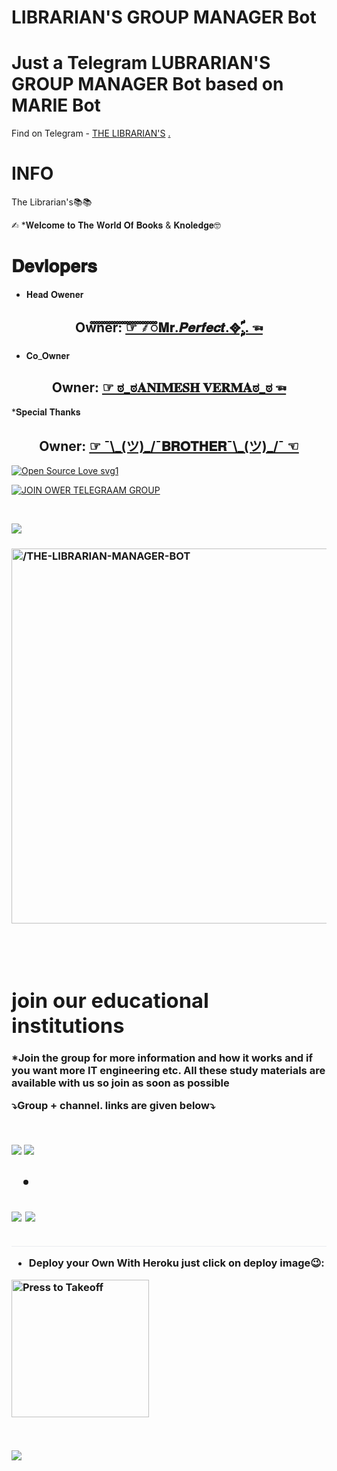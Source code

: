 


# LIBRARIAN'S GROUP MANAGER Bot
# Just a Telegram LUBRARIAN'S GROUP MANAGER Bot based on MARIE Bot
Find on Telegram - [THE LIBRARIAN'S](https://t.me/LibrarianGroupManagerBot)
[.](https://heroku.com/deploy)

# INFO 



 The Librarian's📚📚

✍︎ *𝐖𝐞𝐥𝐜𝐨𝐦𝐞 𝐭𝐨 𝐓𝐡𝐞 𝐖𝐨𝐫𝐥𝐝 𝐎𝐟 𝐁𝐨𝐨𝐤𝐬 & 𝐊𝐧𝐨𝐥𝐞𝐝𝐠𝐞🤓

# 𝐃𝐞𝐯𝐥𝐨𝐩𝐞𝐫𝐬

* 𝐇𝐞𝐚𝐝 𝐎𝐰𝐞𝐧𝐞𝐫 

<h2 align="center"><b>Owner: <a href="https://t.me/Mr_Purushottam">☞︎︎︎   ⸙ꠋꠋꠋꠋꠋꠋꠋꠋꠋꠋꠋꠋꠋꠋꠋꠋꠋꠋꠋꠋꠋꠋꠋꠋꠋꠋ𝐌𝐫.𝑷𝒆𝒓𝒇𝒆𝒄𝒕.᪣ࣩࣩࣩࣩࣩࣩࣩࣩࣩࣧࣧࣧࣧࣧࣧࣧࣧࣧࣧࣧࣧ..    ☜︎︎︎</a></b></h2>

* 𝐂𝐨_𝐎𝐰𝐧𝐞𝐫

<h2 align="center"><b>Owner: <a href="https://t.me/Animesh_941">☞︎︎︎   ಠ_ಠ𝐀𝐍𝐈𝐌𝐄𝐒𝐇 𝐕𝐄𝐑𝐌𝐀ಠ_ಠ   ☜︎︎︎</a></b></h2>

*𝐒𝐩𝐞𝐜𝐢𝐚𝐥 𝐓𝐡𝐚𝐧𝐤𝐬

<h2 align="center"><b>Owner: <a href="https://t.me/I_am_Banned">☞︎︎︎   ¯\_(ツ)_/¯𝐁𝐑𝐎𝐓𝐇𝐄𝐑¯\_(ツ)_/¯    ☜︎︎︎</a></b></h2>

[![Open Source Love svg1](https://badges.frapsoft.com/os/v1/open-source.png?v=103)](https://github.com/code-rgb//THE-LIBRARIAN-MANAGER-BOT)

[![JOIN OWER TELEGRAAM GROUP](https://img.shields.io/badge/Gitpod-ready--to--code-blue?logo=gitpod&style=flat-square)](https://gitpod.io/#https://github.com/code-rgb//THE-LIBRARIAN-MANAGER-BOT)

<br /></div>

<div align="center" style="box-sizing: border-box;">

</div>

<div style="box-sizing: border-box;">

<a href="https://www.python.org/" rel="nofollow" style="background-color: initial; box-sizing: border-box; color: #FFFF8800; text-decoration-line: none;"><img alt="forthebadge made-with-python" src="https://camo.githubusercontent.com/5392ad6fb7875a2520001270f08309896b6cb25d/687474703a2f2f466f7254686542616467652e636f6d2f696d616765732f6261646765732f6d6164652d776974682d707974686f6e2e737667" style="border-style: none; box-sizing: initial; max-width: 70%;" /></a></div>

<div style="box-sizing: border-box;">

<h3 style="text-align: left;">

<div style="box-sizing: border-box;">

<p align="center">

   <a href="https://github.com/code-rgb/THE-LIBRARIAN-MANAGER-BOT"><img src="https://telegra.ph/file/b7694f71c072e66f22329.png" alt="/THE-LIBRARIAN-MANAGER-BOT" width=600px></a>

   <br>

 <br>

 

 # join our educational institutions 

 *Join the group for more information and how it works and if you want more IT engineering etc. All these study materials are available with us so join as soon as possible

 ⤵️Group + channel. links are given below⤵️

<br>

<div style="box-sizing: border-box;">

<a href="https://t.me/librarian_institute"><img src="https://camo.githubusercontent.com/e531cdc1dbdcb78f8ffe767875a6b6d33c43e2e0/68747470733a2f2f696d672e736869656c64732e696f2f62616467652f4a6f696e2d54656c656772616d2532304368616e6e656c2d7265642e7376673f6c6f676f3d54656c656772616d" style="border-style: none; box-sizing: initial; max-width: 100%;" /></a><span id="goog_140558409"></span><a href="https://www.blogger.com/"></a><span id="goog_140558410"></span>&nbsp;<a href="https://t.me/channel_librarian"><img src="https://camo.githubusercontent.com/7b0a8bb8af0b2466dd1c38a6c1367ddee45ba266/68747470733a2f2f696d672e736869656c64732e696f2f62616467652f4a6f696e2d54656c656772616d25323047726f75702d626c75652e7376673f6c6f676f3d74656c656772616d" style="border-style: none; box-sizing: initial; max-width: 100%;" /></a></div>

<h2 style="border-bottom: 1px solid rgb(234, 236, 239); box-sizing: border-box; line-height: 1.25; margin-bottom: 16px; margin-top: 24px; padding-bottom: 0.3em;">

 *

<a href="https://t.me/librarian_institute"><img src="https://camo.githubusercontent.com/e531cdc1dbdcb78f8ffe767875a6b6d33c43e2e0/68747470733a2f2f696d672e736869656c64732e696f2f62616467652f4a6f696e2d54656c656772616d2532304368616e6e656c2d7265642e7376673f6c6f676f3d54656c656772616d" style="border-style: none; box-sizing: initial; max-width: 100%;" /></a><span id="goog_140558409"></span><a href="https://www.blogger.com/"></a><span id="goog_140558410"></span>&nbsp;<a href="https://t.me/channel_librarian"><img src="https://camo.githubusercontent.com/7b0a8bb8af0b2466dd1c38a6c1367ddee45ba266/68747470733a2f2f696d672e736869656c64732e696f2f62616467652f4a6f696e2d54656c656772616d25323047726f75702d626c75652e7376673f6c6f676f3d74656c656772616d" style="border-style: none; box-sizing: initial; max-width: 100%;" /></a></div>

* Deploy your Own With Heroku just click on deploy image😉:

<p align="center">

   <a href = "https://dashboard.heroku.com/new?button-url=android-app%3A%2F%2Forg.telegram.messenger%2F&template=https%3A%2F%2Fgithub.com%2FPURHSHOTTAM%2FThe_GROUP_MANAGER%2Ftree%2Fmaster"><img src="https://telegra.ph/file/eb784f6f13ddc0efd2508.png" alt="Press to Takeoff" width="220px"></a>

</p>

<br /></div>

<div align="center" style="box-sizing: border-box;">

</div>

<div style="box-sizing: border-box;">

<a href="https://www.python.org/" rel="nofollow" style="background-color: initial; box-sizing: border-box; color: #FFFF8800; text-decoration-line: none;"><img alt="forthebadge made-with-python" src="https://camo.githubusercontent.com/5392ad6fb7875a2520001270f08309896b6cb25d/687474703a2f2f466f7254686542616467652e636f6d2f696d616765732f6261646765732f6d6164652d776974682d707974686f6e2e737667" style="border-style: none; box-sizing: initial; max-width: 150%;" /></a></div>

<div style="box-sizing: border-box;">

<h3 style="text-align: left;">
